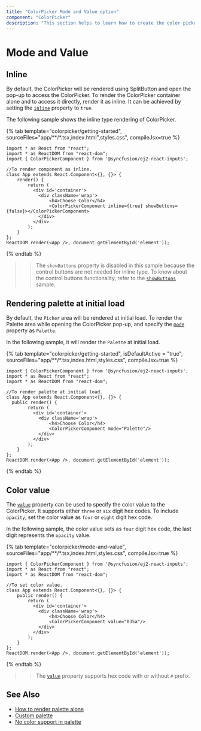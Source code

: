 ```yaml
---
title: "ColorPicker Mode and Value option"
component: "ColorPicker"
description: "This section helps to learn how to create the color picker in React application with mode and value option"
---
```


# Mode and Value

## Inline

By default, the ColorPicker will be rendered using SplitButton and open the pop-up to access the ColorPicker. To
render the ColorPicker container alone and to access it directly, render it as inline. It can be achieved by setting the [`inline`](../api/color-picker#inline) property to `true`.

The following sample shows the inline type rendering of ColorPicker.

{% tab template="colorpicker/getting-started", sourceFiles="app/**/*.tsx,index.html",styles.css", compileJsx=true %}

```tsx
import * as React from "react";
import * as ReactDOM from "react-dom";
import { ColorPickerComponent } from '@syncfusion/ej2-react-inputs';

//To render component as inline.
class App extends React.Component<{}, {}> {
    render() {
        return (
          <div id='container'>
            <div className='wrap'>
                <h4>Choose Color</h4>
                <ColorPickerComponent inline={true} showButtons={false}></ColorPickerComponent>
            </div>
          </div>
        );
    }
};
ReactDOM.render(<App />, document.getElementById('element'));
```

{% endtab %}

>> The `showButtons` property is disabled in this sample because the control buttons are not needed for inline type. To know about the control buttons functionality, refer to the [`showButtons`](./how-to/hide-control-buttons) sample.

## Rendering palette at initial load

By default, the `Picker` area will be rendered at initial load. To render the Palette area while opening the ColorPicker pop-up, and specify the [`mode`](../api/color-picker#mode) property as `Palette`.

In the following sample, it will render the `Palette` at initial load.

{% tab template="colorpicker/getting-started", isDefaultActive = "true", sourceFiles="app/**/*.tsx,index.html,styles.css", compileJsx=true %}

```tsx
import { ColorPickerComponent } from '@syncfusion/ej2-react-inputs';
import * as React from "react";
import * as ReactDOM from "react-dom";

//To render palette at initial load.
class App extends React.Component<{}, {}> {
  public render() {
        return (
          <div id='container'>
            <div className='wrap'>
                <h4>Choose Color</h4>
                <ColorPickerComponent mode="Palette"/>
            </div>
          </div>
        );
    }
};
ReactDOM.render(<App />, document.getElementById('element'));
```

{% endtab %}

## Color value

The [`value`](../api/color-picker#value) property can be used to specify the color value to the
ColorPicker. It supports either `three` or `six` digit hex codes. To include `opacity`, set the color value as `four` or `eight` digit hex code.

In the following sample, the color value sets as `four` digit hex code, the last digit represents the `opacity` value.

{% tab template="colorpicker/mode-and-value", sourceFiles="app/**/*.tsx,index.html,styles.css", compileJsx=true %}

```tsx
import { ColorPickerComponent } from '@syncfusion/ej2-react-inputs';
import * as React from "react";
import * as ReactDOM from "react-dom";

//To set color value.
class App extends React.Component<{}, {}> {
    public render() {
        return (
          <div id='container'>
            <div className='wrap'>
                <h4>Choose Color</h4>
                <ColorPickerComponent value="035a"/>
            </div>
          </div>
        );
    }
};
ReactDOM.render(<App />, document.getElementById('element'));
```

{% endtab %}

>> The [`value`](../api/color-picker#value) property supports hex code with or without `#` prefix.

## See Also

* [How to render palette alone](./how-to/render-palette-alone)
* [Custom palette](./how-to/customize-colorpicker#custom-palette)
* [No color support in palette](./how-to/handle-no-color-support)
